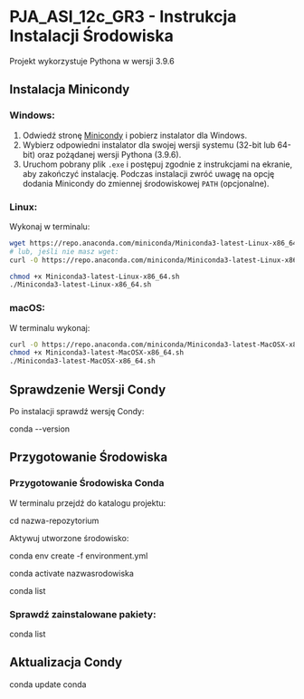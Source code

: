 # PJA_ASI_12c_GR3 - Instrukcja Instalacji Środowiska

Projekt wykorzystuje Pythona w wersji 3.9.6

## Instalacja Minicondy

### Windows:

1. Odwiedź stronę [Minicondy](https://docs.anaconda.com/free/miniconda/index.html) i pobierz instalator dla Windows.
2. Wybierz odpowiedni instalator dla swojej wersji systemu (32-bit lub 64-bit) oraz pożądanej wersji Pythona (3.9.6).
3. Uruchom pobrany plik `.exe` i postępuj zgodnie z instrukcjami na ekranie, aby zakończyć instalację. Podczas instalacji zwróć uwagę na opcję dodania Minicondy do zmiennej środowiskowej `PATH` (opcjonalne).

### Linux:

Wykonaj w terminalu:

```bash
wget https://repo.anaconda.com/miniconda/Miniconda3-latest-Linux-x86_64.sh
# lub, jeśli nie masz wget:
curl -O https://repo.anaconda.com/miniconda/Miniconda3-latest-Linux-x86_64.sh

chmod +x Miniconda3-latest-Linux-x86_64.sh
./Miniconda3-latest-Linux-x86_64.sh
```

### macOS:

W terminalu wykonaj:

```bash
curl -O https://repo.anaconda.com/miniconda/Miniconda3-latest-MacOSX-x86_64.sh
chmod +x Miniconda3-latest-MacOSX-x86_64.sh
./Miniconda3-latest-MacOSX-x86_64.sh
```

## Sprawdzenie Wersji Condy

Po instalacji sprawdź wersję Condy:

conda --version

## Przygotowanie Środowiska

### Przygotowanie Środowiska Conda

W terminalu przejdź do katalogu projektu:

cd nazwa-repozytorium

Aktywuj utworzone środowisko:

conda env create -f environment.yml

conda activate nazwasrodowiska

conda list

### Sprawdź zainstalowane pakiety:

conda list

## Aktualizacja Condy

conda update conda
